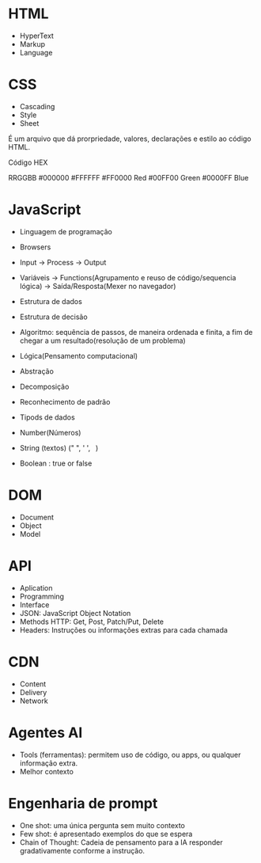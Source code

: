 # HTML

- HyperText
- Markup
- Language

# CSS

- Cascading
- Style 
- Sheet

É um arquivo que dá prorpriedade, valores, declarações e estilo ao código HTML.

Código HEX

   RRGGBB
#000000
#FFFFFF
#FF0000 Red
#00FF00 Green
#0000FF Blue


# JavaScript

- Linguagem de programação
- Browsers
- Input -> Process -> Output
- Variáveis -> Functions(Agrupamento e reuso de código/sequencia lógica) -> Saída/Resposta(Mexer no navegador)

- Estrutura de dados
- Estrutura de decisão
- Algoritmo: sequência de passos, de maneira ordenada e finita, a fim de chegar a um resultado(resolução de um problema)

- Lógica(Pensamento computacional)
- Abstração
- Decomposição
- Reconhecimento de padrão
- Tipods de dados
- Number(Números)
- String (textos) (" ", ' ', ` `)
- Boolean : true or false

# DOM 
- Document
- Object
- Model

# API

- Aplication
- Programming
- Interface
- JSON: JavaScript Object Notation
- Methods HTTP: Get, Post, Patch/Put, Delete
- Headers: Instruções ou informações extras para cada chamada

# CDN
- Content
- Delivery
- Network

# Agentes AI

- Tools (ferramentas): permitem uso de código, ou apps, ou qualquer informação extra.
- Melhor contexto

# Engenharia de prompt

- One shot: uma única pergunta sem muito contexto
- Few shot: é apresentado exemplos do que se espera
- Chain of Thought: Cadeia de pensamento para a IA responder gradativamente conforme a instrução.


